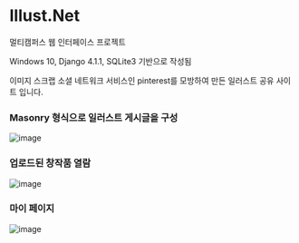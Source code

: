 # Illust.Net
멀티캠퍼스 웹 인터페이스 프로젝트

Windows 10, Django 4.1.1, SQLite3 기반으로 작성됨

이미지 스크랩 소셜 네트워크 서비스인 pinterest를 모방하여 만든 일러스트 공유 사이트 입니다.


### Masonry 형식으로 일러스트 게시글을 구성



![image](https://user-images.githubusercontent.com/12217092/215035437-ba2bec8a-be94-46ec-b547-9ba3a2501792.png)


### 업로드된 창작품 열람



![image](https://user-images.githubusercontent.com/12217092/215035505-23b8f1b0-b906-4972-92f5-8be547753638.png)


### 마이 페이지



![image](https://user-images.githubusercontent.com/12217092/215035641-6b924214-80c5-4e41-9fb8-bbd17f2bec80.png)
